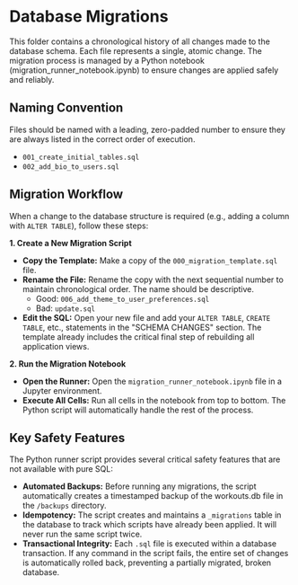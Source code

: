 # Database Migrations

This folder contains a chronological history of all changes made to the database schema. Each file represents a single, atomic change. The migration process is managed by a Python notebook (migration_runner_notebook.ipynb) to ensure changes are applied safely and reliably.

## Naming Convention

Files should be named with a leading, zero-padded number to ensure they are always listed in the correct order of execution.

- `001_create_initial_tables.sql`
- `002_add_bio_to_users.sql`

## Migration Workflow
When a change to the database structure is required (e.g., adding a column with `ALTER TABLE`), follow these steps:

**1. Create a New Migration Script**
- **Copy the Template:** Make a copy of the `000_migration_template.sql` file.
- **Rename the File:** Rename the copy with the next sequential number to maintain chronological order. The name should be descriptive.
    - Good: `006_add_theme_to_user_preferences.sql`
    - Bad: `update.sql`
- **Edit the SQL:** Open your new file and add your `ALTER TABLE`, `CREATE TABLE`, etc., statements in the "SCHEMA CHANGES" section. The template already includes the critical final step of rebuilding all application views.

**2. Run the Migration Notebook**
- **Open the Runner:** Open the `migration_runner_notebook.ipynb` file in a Jupyter environment.
- **Execute All Cells:** Run all cells in the notebook from top to bottom.
The Python script will automatically handle the rest of the process.

## Key Safety Features
The Python runner script provides several critical safety features that are not available with pure SQL:
- **Automated Backups:** Before running any migrations, the script automatically creates a timestamped backup of the workouts.db file in the `/backups` directory.
- **Idempotency:** The script creates and maintains a `_migrations` table in the database to track which scripts have already been applied. It will never run the same script twice.
- **Transactional Integrity:** Each `.sql` file is executed within a database transaction. If any command in the script fails, the entire set of changes is automatically rolled back, preventing a partially migrated, broken database.




  
